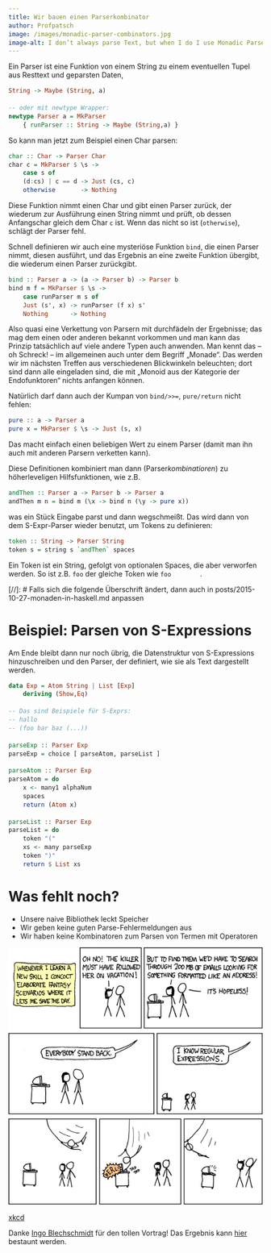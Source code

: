 ```yaml
---
title: Wir bauen einen Parserkombinator
author: Profpatsch
image: /images/monadic-parser-combinators.jpg
image-alt: I don’t always parse Text, but when I do I use Monadic Parser Combinators
---
```


Ein Parser ist eine Funktion von einem String zu einem eventuellen Tupel aus Resttext und geparsten Daten,

``` haskell
String -> Maybe (String, a)

-- oder mit newtype Wrapper:
newtype Parser a = MkParser
    { runParser :: String -> Maybe (String,a) }
```

So kann man jetzt zum Beispiel einen Char parsen:

``` haskell
char :: Char -> Parser Char
char c = MkParser $ \s ->
    case s of
	(d:cs) | c == d -> Just (cs, c)
	otherwise       -> Nothing
```

Diese Funktion nimmt einen Char und gibt einen Parser zurück, der wiederum zur Ausführung einen String nimmt und prüft, ob dessen Anfangschar gleich dem Char `c` ist. Wenn das nicht so ist (`otherwise`), schlägt der Parser fehl.

Schnell definieren wir auch eine mysteriöse Funktion `bind`, die einen Parser nimmt, diesen ausführt, und das Ergebnis an eine zweite Funktion übergibt, die wiederum einen Parser zurückgibt.

``` haskell
bind :: Parser a -> (a -> Parser b) -> Parser b
bind m f = MkParser $ \s ->
    case runParser m s of
	Just (s', x) -> runParser (f x) s'
	Nothing      -> Nothing
```

Also quasi eine Verkettung von Parsern mit durchfädeln der Ergebnisse; das mag dem einen oder anderen bekannt vorkommen und man kann das Prinzip tatsächlich auf viele andere Typen auch anwenden. Man kennt das – oh Schreck! – im allgemeinen auch unter dem Begriff „Monade“. Das werden wir im nächsten Treffen aus verschiedenen Blickwinkeln beleuchten; dort sind dann alle eingeladen sind, die mit „Monoid aus der Kategorie der Endofunktoren“ nichts anfangen können.

Natürlich darf dann auch der Kumpan von `bind/>>=`, `pure/return` nicht fehlen:

``` haskell
pure :: a -> Parser a
pure x = MkParser $ \s -> Just (s, x)
```

Das macht einfach einen beliebigen Wert zu einem Parser (damit man ihn auch mit anderen Parsern verketten kann).

Diese Definitionen kombiniert man dann (Parser*kombinatioren*) zu höherleveligen Hilfsfunktionen, wie z.B.

``` haskell
andThen :: Parser a -> Parser b -> Parser a
andThen m n = bind m (\x -> bind n (\y -> pure x))
```

was ein Stück Eingabe parst und dann wegschmeißt. Das wird dann von dem S-Expr-Parser wieder benutzt, um Tokens zu definieren:

``` haskell
token :: String -> Parser String
token s = string s `andThen` spaces
```

Ein Token ist ein String, gefolgt von optionalen Spaces, die aber verworfen werden. So ist z.B. `foo` der gleiche Token wie `foo        `.

[//]: # Falls sich die folgende Überschrift ändert, dann auch in posts/2015-10-27-monaden-in-haskell.md anpassen

# Beispiel: Parsen von S-Expressions

Am Ende bleibt dann nur noch übrig, die Datenstruktur von S-Expressions hinzuschreiben und den Parser, der definiert, wie sie als Text dargestellt werden.

``` haskell
data Exp = Atom String | List [Exp]
    deriving (Show,Eq)

-- Das sind Beispiele für S-Exprs:
-- hallo
-- (foo bar baz (...))

parseExp :: Parser Exp
parseExp = choice [ parseAtom, parseList ]

parseAtom :: Parser Exp
parseAtom = do
    x <- many1 alphaNum
    spaces
    return (Atom x)

parseList :: Parser Exp
parseList = do
    token "("
    xs <- many parseExp
    token ")"
    return $ List xs
```

# Was fehlt noch?

- Unsere naive Bibliothek leckt Speicher
- Wir geben keine guten Parse-Fehlermeldungen aus
- Wir haben keine Kombinatoren zum Parsen von Termen mit Operatoren

![xkcd about regular expressions](/images/regular_expressions.png)
<div class="attribution"><p><a href="https://xkcd.com/208/">xkcd</a></p></div>

Danke [Ingo Blechschmidt][ingo] für den tollen Vortrag! Das Ergebnis kann [hier][parserc] bestaunt werden.

[parserc]: https://github.com/iblech/vortrag-haskell/blob/master/monadic-parsing-snapshot-der-live-version.hs
[ingo]: http://speicherleck.de/iblech/
